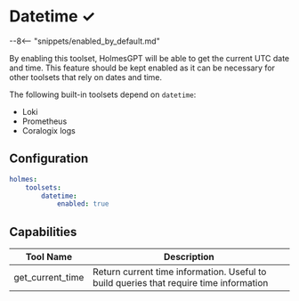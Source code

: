 # Datetime ✓

--8<-- "snippets/enabled_by_default.md"

By enabling this toolset, HolmesGPT will be able to get the current UTC date and time. This feature should be kept enabled as it can be necessary for other toolsets that rely on dates and time.

The following built-in toolsets depend on `datetime`:

* Loki
* Prometheus
* Coralogix logs

## Configuration

```yaml
holmes:
    toolsets:
        datetime:
            enabled: true
```

## Capabilities

| Tool Name | Description |
|-----------|-------------|
| get_current_time | Return current time information. Useful to build queries that require time information |
